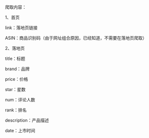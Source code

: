 爬取内容：

1、首页

link：落地页链接

ASIN：商品识别码（由于网址组合原因，已经知道，不需要在落地页爬取）

2、落地页

title：标题

brand：品牌

price：价格

star：星数

num：评论人数

rank：排名

description：产品描述

date：上市时间
